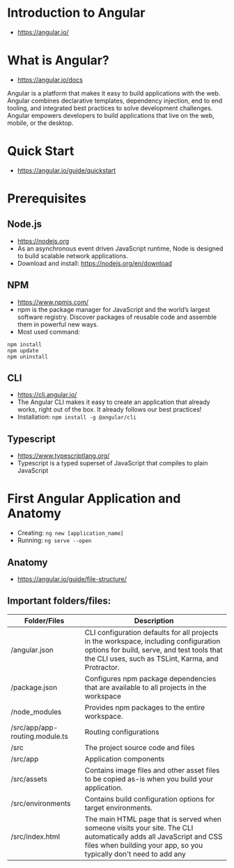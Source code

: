 # Introduction to Angular
- https://angular.io/

# What is Angular?
- https://angular.io/docs

Angular is a platform that makes it easy to build applications with the web. Angular combines declarative templates, dependency injection, end to end tooling, and integrated best practices to solve development challenges. Angular empowers developers to build applications that live on the web, mobile, or the desktop.

# Quick Start
- https://angular.io/guide/quickstart

# Prerequisites

## Node.js
- https://nodejs.org
- As an asynchronous event driven JavaScript runtime, Node is designed to build scalable network applications.
- Download and install: https://nodejs.org/en/download

## NPM
- https://www.npmjs.com/
- npm is the package manager for JavaScript and the world’s largest software registry. Discover packages of reusable code and assemble them in powerful new ways.
- Most used command:
```
npm install
npm update
npm uninstall
```

## CLI
- https://cli.angular.io/
- The Angular CLI makes it easy to create an application that already works, right out of the box. It already follows our best practices!
- Installation:
```npm install -g @angular/cli```

## Typescript
- https://www.typescriptlang.org/
- Typescript is a typed superset of JavaScript that compiles to plain JavaScript

# First Angular Application and Anatomy
- Creating: ```ng new [application_name]```
- Running: ```ng serve --open```

## Anatomy
- https://angular.io/guide/file-structure/

## Important folders/files:

| Folder/Files | Description |
-------------- | -----------
| /angular.json	| CLI configuration defaults for all projects in the workspace, including configuration options for build, serve, and test tools that the CLI uses, such as TSLint, Karma, and Protractor. |
| /package.json	| Configures npm package dependencies that are available to all projects in the workspace |
| /node_modules	| Provides npm packages to the entire workspace. |
| /src/app/app-routing.module.ts | Routing configurations |
| /src | The project source code and files |
| /src/app | Application components |
| /src/assets | Contains image files and other asset files to be copied as-is when you build your application. |
| /src/environments | Contains build configuration options for target environments. |
| /src/index.html | The main HTML page that is served when someone visits your site. The CLI automatically adds all JavaScript and CSS files when building your app, so you typically don't need to add any <script> or<link> tags here manually. |
| /src/styles.css | Global styles |
| /src/main.ts | The main entry point for your app. Compiles the application with the JIT compiler and bootstraps the application's root module (AppModule) to run in the browser. |
| /src/app/ | Contains your app's logic and data. Angular components, templates, and styles go here. | 
| /src/app/app.component.ts | Defines the logic for the app's root component, named AppComponent. The view associated with this root component becomes the root of the view hierarchy as you add components and services to your app. | 
| /src/app/app.component.html | Defines the HTML template associated with the root AppComponent. |
| /src/app/app.component.css | Defines the base CSS stylesheet for the root AppComponent. |
| /src/app/app.component.spec.ts | Defines a unit test for the root AppComponent. |
| /src/app/app.module.ts | Defines the root module, named AppModule, that tells Angular how to assemble the application. |
| /src/app/ | Contains image files and other asset files to be copied as-is when you build your application.	Contains image files and other asset files to be copied as-is when you build your application. |

## Files to inspect
- /angular.json
- /package.json
- /src/app/app.module.ts
- /src/app/app-routing.module.ts
- /src/index.html
  - `<app-root></app-root>`
- /src/styles.css
- /src/app/app.component.ts
- /src/app/app.component.html
- /src/app/app.component.css
  - `selector: 'app-root'`
- /src/app/app.component.spec.ts
- /node_modules

# Building and deploying an Angular application
- https://angular.io/guide/deployment
- Run CLI commands:
  - `ng build`
  - `ng build --prod`
- All required files will be generated/copied to the fold: `/dist/`
- The web-server has to be configured to redirect missing files to index.html

# Preparing for a new project

## Cleaning files

### App HTML template: `app.component.html`
```
<div style="text-align:center">
  <h1>Learning Angular</h1>
</div>
```

### App component class: `app.component.ts`
```
import { Component } from '@angular/core';
@Component({
  selector: 'app-root',
  templateUrl: './app.component.html',
  styleUrls: ['./app.component.css']
})
export class AppComponent {
}
```

## Creating a component
- command: `ng generate component data-binding`
- output:
```
CREATE src/app/data-binding/data-binding.component.html (31 bytes)
CREATE src/app/data-binding/data-binding.component.spec.ts (664 bytes)
CREATE src/app/data-binding/data-binding.component.ts (292 bytes)
CREATE src/app/data-binding/data-binding.component.css (0 bytes)
```
- Inspect each file

## Adding the component to the Application
- Add the component `selector` as an HTML tag to the `app.component.html`

### App HTML tempalte: `app.component.html`
```
<div style="text-align:center">
  <h1>Learning Angular</h1>
</div>
<app-data-binding></app-data-binding>
```

# Basics about data binding and HTML template
- Data binding is one of the most powerful and important features in any software development language.
- It allows us to define communication between the component and view.
- So we can say that data binding is passed from component to view and from view to the component.

## Showing component properties with interpolation
  - Use the double curly braces: `{{property / expression}}`

### HTML template: `data-binding.component.html`
```
<p>
  User Name: {{user_name}} has {{user_name.length}} characters
</p>
```

### Component class: `data-binding.component.ts`
```
import { Component } from '@angular/core';
@Component({
  selector: 'app-data-binding',
  templateUrl: './data-binding.component.html',
  styleUrls: ['./data-binding.component.css']
})
export class DataBindingComponent {
  user_name: string;
  constructor() { 
    this.user_name = "Jose";
  }
}
```

## Showing data with interpolation looping thru collections
- Use `*ngFor="let element of collection"` directive

### HTML template: `data-binding.component.html`
```
<ul>
  <li *ngFor="let name of names">{{name}} has {{name?.length}} characters</li>
</ul>
```

### Component class: `data-binding.component.ts`
```
import { Component } from '@angular/core';
@Component({
  selector: 'app-data-binding',
  templateUrl: './data-binding.component.html',
  styleUrls: ['./data-binding.component.css']
})
export class DataBindingComponent {
  names: string[];
  constructor() { 
    this.names = ['Jose', 'Leila', 'Artur'];
  }
}
```

## Showing components conditionally and the ng-container tag
https://angular.io/guide/structural-directives
- Use `*ngIf='condition'` directive
- The <ng-template> is an Angular element for rendering HTML. It is never displayed directly.
  - It is used as a place holder to combine *ngFor and *ngIf

### HTML template: `data-binding.component.html`
```
<ul *ngIf="names.length >= 4">
  <!-- 
       One structural directive per host element: *ngIf or *ngFor
       The ng-container allow us to comnbine them
    -->
  <ng-container *ngFor="let name of names">
      <li *ngIf="name.length > 4">{{name}} has {{name.length}} characters</li>
  </ng-container>
</ul>
```

### Component class: `data-binding.component.ts`
```
import { Component } from '@angular/core';
@Component({
  selector: 'app-data-binding',
  templateUrl: './data-binding.component.html',
  styleUrls: ['./data-binding.component.css']
})
export class DataBindingComponent {
  names: string[];
  constructor() { 
    this.names = ['Jose', 'Leila', 'Artur'];
    //this.names.push("Rodrigues");
  }
}
```

## Binding a method to a button click
- Use the notation: (event)="method($event)"

### HTML template: `data-binding.component.html`
```
<button (click)="addName($event)">Add Name</button>
<ul>
  <li *ngFor="let name of names">{{name}} has {{name?.length}} characters</li>
</ul>
```

### Component class: `data-binding.component.ts`
```
import { Component } from '@angular/core';
@Component({
  selector: 'app-data-binding',
  templateUrl: './data-binding.component.html',
  styleUrls: ['./data-binding.component.css']
})
export class DataBindingComponent {
  names: string[];
  constructor() { 
    this.names = [];
  }
  addName (event) {
    debugger;
    alert("Add User button clicked!");
  }
}
```

## Getting user input using a template reference variable
- A template reference varible provide direct access to an element from within the template.
- To declare a template reference variable, precede an identifier with a hash (or pound) character (#).

### HTML template: `data-binding.component.html`
```
<input type="text" #newName>
<button (click)="addName(newName)">Add Name</button>
<ul>
  <li *ngFor="let name of names">{{name}} has {{name?.length}} characters</li>
</ul>
```

### Component class: `data-binding.component.ts`
```
import { Component } from '@angular/core';
@Component({
  selector: 'app-data-binding',
  templateUrl: './data-binding.component.html',
  styleUrls: ['./data-binding.component.css']
})
export class DataBindingComponent {
  names: string[];
  constructor() { 
    this.names = [];
  }
  addName (newName: any) {
    debugger;
    this.names.push(newName.value);
    newName.value = '';
  }
}
```

## Getting user input by binding a HTML component to a component property
- Use the two way databind decorator: `[(ngModel)]="component_property"`
- Change the `app.module.ts` file to add the Forms module
  - Add the import clause
  - Add FormsModule to the imposts array

### app.module.ts
```
import { BrowserModule } from '@angular/platform-browser';
import { NgModule } from '@angular/core';
import { AppRoutingModule } from './app-routing.module';
import { AppComponent } from './app.component';
import { DataBindingComponent } from './data-binding/data-binding.component';
import { FormsModule } from '@angular/forms';

@NgModule({
  declarations: [
    AppComponent,
    DataBindingComponent
  ],
  imports: [
    BrowserModule,
    AppRoutingModule,
    FormsModule
  ],
  providers: [],
  bootstrap: [AppComponent]
})
export class AppModule { }
```

### HTML template: `data-binding.component.html`
```
<input type="text" [(ngModel)]="newName" />
<button (click)="addName()">Add Name</button>
<p>New name value: {{newName}}</p>
<ul>
  <li *ngFor="let name of names">{{name}} has {{name?.length}} characters</li>
</ul>
```

### Component class: `data-binding.component.ts`
```
import { Component } from '@angular/core';
@Component({
  selector: 'app-data-binding',
  templateUrl: './data-binding.component.html',
  styleUrls: ['./data-binding.component.css']
})
export class DataBindingComponent {
  names: string[];
  newName: string;
  constructor() { 
    this.names = [];
    this.newName = "";
  }
  addName () {
    this.names.push(this.newName);
    this.newName = '';
  }
}
```

## Get user input from the $event object
- The $event represents the DOM event and carry a payload of information about the event/component

### HTML template: `data-binding.component.html`
```
<input type="text" [(ngModel)]="newName" (keyup)="newNameOnKey($event)"/>
<button (click)="addName()">Add Name</button>
<p>New name value: {{newName}}</p>
<ul>
  <li *ngFor="let name of names">{{name}} has {{name?.length}} characters</li>
</ul>
```

### Component class: `data-binding.component.ts`
```
import { Component } from '@angular/core';
@Component({
  selector: 'app-data-binding',
  templateUrl: './data-binding.component.html',
  styleUrls: ['./data-binding.component.css']
})
export class DataBindingComponent {
  names: string[];
  newName: string;
  constructor() { 
    this.names = [];
    this.newName = "";
  }
  addName () {
    this.names.push(this.newName);
    this.newName = '';
  }
  newNameOnKey(event: KeyboardEvent) {
    console.log(event.key + " " + event.keyCode);
    if (event.key === "Enter") {
      this.addName();
    }
  }
}
```

## Key event filtering (with key.enter)
- The (keyup) event handler hears every keystroke. Sometimes only the Enter key matters, because it signals that the user has finished typing.

### HTML template: `data-binding.component.html`
```
<input type="text" [(ngModel)]="newName" (keyup.enter)="addName()"/>
<button (click)="addName()">Add Name</button>
<button (click)="deleteNames()">Delete names</button>
<p>New name value: {{newName}}</p>
<ul>
  <li *ngFor="let name of names">{{name}} has {{name?.length}} characters</li>
</ul>
```

### Component class: `data-binding.component.ts`
```
import { Component } from '@angular/core';
@Component({
  selector: 'app-data-binding',
  templateUrl: './data-binding.component.html',
  styleUrls: ['./data-binding.component.css']
})
export class DataBindingComponent {
  names: string[];
  newName: string;
  constructor() { 
    this.names = [];
    this.newName = "";
  }
  addName() {
    this.names.push(this.newName);
    this.newName = '';
  }
  deleteNames() {
    this.names = [];
  }
}
```

[Next - Components](Components.md)
